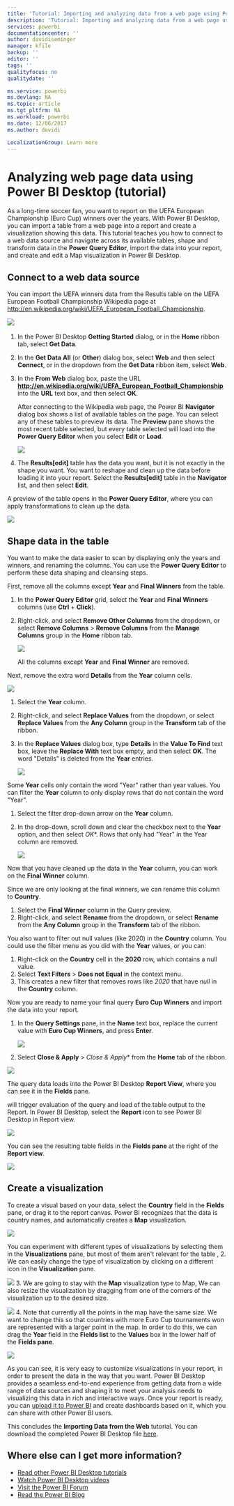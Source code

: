 ```yaml
---
title: 'Tutorial: Importing and analyzing data from a web page using Power BI Desktop'
description: 'Tutorial: Importing and analyzing data from a web page using Power BI Desktop'
services: powerbi
documentationcenter: ''
author: davidiseminger
manager: kfile
backup: ''
editor: ''
tags: ''
qualityfocus: no
qualitydate: ''

ms.service: powerbi
ms.devlang: NA
ms.topic: article
ms.tgt_pltfrm: NA
ms.workload: powerbi
ms.date: 12/06/2017
ms.author: davidi

LocalizationGroup: Learn more
---
```

# Analyzing web page data using Power BI Desktop (tutorial)

As a long-time soccer fan, you want to report on the UEFA European Championship (Euro Cup) winners over the years. With Power BI Desktop, you can import a table from a web page into a report and create a visualization showing this data. This tutorial teaches you how to connect to a web data source and navigate across its available tables, shape and transform data in the **Power Query Editor**, import the data into your report, and create and edit a Map visualization in Power BI Desktop.

## Connect to a web data source

You can import the UEFA winners data from the Results table on the UEFA European Football Championship Wikipedia page at http://en.wikipedia.org/wiki/UEFA_European_Football_Championship. 

﻿﻿﻿![](media/desktop-tutorial-importing-and-analyzing-data-from-a-web-page/webpage1.png)

1. In the Power BI Desktop **Getting Started** dialog, or in the **Home** ribbon tab, select **Get Data**.
2. In the **Get Data** **All** (or **Other**) dialog box, select **Web** and then select **Connect**, or in the dropdown from the **Get Data** ribbon item, select **Web**. 
3. In the **From Web** dialog box, paste the URL **http://en.wikipedia.org/wiki/UEFA_European_Football_Championship** into the **URL** text box, and then select **OK**.
   
   After connecting to the Wikipedia web page, the Power BI **Navigator** dialog box shows a list of available tables on the page. You can select any of these tables to preview its data. The **Preview** pane shows the most recent table selected, but every table selected will load into the **Power Query Editor** when you select **Edit** or **Load**. 
   
   ![](media/desktop-tutorial-importing-and-analyzing-data-from-a-web-page/tutorialimanaly_navigator.png)
   
4. The **Results[edit]** table has the data you want, but it is not exactly in the shape you want. You want to reshape and clean up the data before loading it into your report. Select the **Results[edit]** table in the **Navigator** list, and then select **Edit**. 
   
A preview of the table opens in the **Power Query Editor**, where you can apply transformations to clean up the data. 
   
![](media/desktop-tutorial-importing-and-analyzing-data-from-a-web-page/webpage3.png)
   
## Shape data in the table

You want to make the data easier to scan by displaying only the years and winners, and renaming the columns. You can use the **Power Query Editor** to perform these data shaping and cleansing steps.

First, remove all the columns except **Year** and **Final Winners** from the table.

1. In the **Power Query Editor** grid, select the **Year** and **Final Winners** columns (use **Ctrl** + **Click**).
2. Right-click, and select **Remove Other Columns** from the dropdown, or select **Remove Columns** > **Remove Columns** from the **Manage Columns** group in the **Home** ribbon tab. 

   ![](media/desktop-tutorial-importing-and-analyzing-data-from-a-web-page/webpage4.png)

   All the columns except **Year** and **Final Winner** are removed.

Next, remove the extra word **Details** from the **Year** column cells.

![](media/desktop-tutorial-importing-and-analyzing-data-from-a-web-page/webpage5.png)

1. Select the **Year** column.
2. Right-click, and select **Replace Values** from the dropdown, or select **Replace Values** from the **Any Column** group in the **Transform** tab of the ribbon. 
3. In the **Replace Values** dialog box, type **Details** in the **Value To Find** text box, leave the **Replace With** text box empty, and then select **OK**. The word "Details" is deleted from the **Year** entries.

   ![](media/desktop-tutorial-importing-and-analyzing-data-from-a-web-page/webpage6.png)

Some **Year** cells only contain the word "Year" rather than year values. You can filter the **Year** column to only display rows that do not contain the word "Year". 

1. Select the filter drop-down arrow on the **Year** column.
2. In the drop-down, scroll down and clear the checkbox next to the **Year** option, and then select *OK**. Rows that only had "Year" in the Year column are removed. 

   ![](media/desktop-tutorial-importing-and-analyzing-data-from-a-web-page/webpage7.png)

Now that you have cleaned up the data in the **Year** column, you can work on the **Final Winner** column.

Since we are only looking at the final winners, we can rename this column to **Country**.

1. Select the **Final Winner** column in the Query preview.
2. Right-click, and select **Rename** from the dropdown, or select **Rename** from the **Any Column** group in the **Transform** tab of the ribbon. 

You also want to filter out null values (like 2020) in the **Country** column. You could use the filter menu as you did with the **Year** values, or you can:

1. Right-click on the **Country** cell in the **2020** row, which contains a null value.
2. Select **Text Filters** > **Does not Equal** in the context menu.
3. This creates a new filter that removes rows like *2020* that have *null* in the **Country** column.

Now you are ready to name your final query **Euro Cup Winners** and import the data into your report.

1. In the **Query Settings** pane, in the **Name** text box, replace the current value with **Euro Cup Winners**, and press **Enter**.
   
   ![](media/desktop-tutorial-importing-and-analyzing-data-from-a-web-page/webpage8.png)

2. Select **Close & Apply** > *Close & Apply** from the **Home** tab of the ribbon.

![](media/desktop-tutorial-importing-and-analyzing-data-from-a-web-page/webpage9.png)

The query data loads into the Power BI Desktop **Report View**, where you can see it in the **Fields** pane. 

will trigger evaluation of the query and load of the table output to the Report. In Power BI Desktop, select the **Report** icon to see Power BI Desktop in Report view.

![](media/desktop-tutorial-importing-and-analyzing-data-from-a-web-page/webpage10.png)

You can see the resulting table fields in the **Fields pane** at the right of the **Report view**.

![](media/desktop-tutorial-importing-and-analyzing-data-from-a-web-page/webpage11.png)

## Create a visualization

To create a visual based on your data, select the **Country** field in the **Fields** pane, or drag it to the report canvas. Power BI recognizes that the data is country names, and automatically creates a **Map** visualization. 
   
   ![](media/desktop-tutorial-importing-and-analyzing-data-from-a-web-page/webpage12.png)

You can experiment with different types of visualizations by selecting them in the **Visualizations** pane, but most of them aren't relevant for the table , 
2. We can easily change the type of visualization by clicking on a different icon in the **Visualization** pane.
   
   ![](media/desktop-tutorial-importing-and-analyzing-data-from-a-web-page/webpage13.png)
3. We are going to stay with the **Map** visualization type to Map, We can also resize the visualization by dragging from one of the corners of the visualization up to the desired size.
   
   ![](media/desktop-tutorial-importing-and-analyzing-data-from-a-web-page/webpage14.png)
4. Note that currently all the points in the map have the same size. We want to change this so that countries with more Euro Cup tournaments won are represented with a larger point in the map. In order to do this, we can drag the **Year** field in the **Fields list** to the **Values** box in the lower half of the **Fields pane**.
   
   ![](media/desktop-tutorial-importing-and-analyzing-data-from-a-web-page/webpage15.png)

As you can see, it is very easy to customize visualizations in your report, in order to present the data in the way that you want. Power BI Desktop provides a seamless end-to-end experience from getting data from a wide range of data sources and shaping it to meet your analysis needs to visualizing this data in rich and interactive ways. Once your report is ready, you can [upload it to Power BI](desktop-upload-desktop-files.md) and create dashboards based on it, which you can share with other Power BI users.

This concludes the **Importing Data from the Web** tutorial. You can download the completed Power BI Desktop file [here](http://download.microsoft.com/download/1/4/E/14EDED28-6C58-4055-A65C-23B4DA81C4DE/Analyzing_Data_From_The_Web.pbix).

## Where else can I get more information?
* [Read other Power BI Desktop tutorials](http://go.microsoft.com/fwlink/?LinkID=521937)
* [Watch Power BI Desktop videos](http://go.microsoft.com/fwlink/?LinkID=519322)
* [Visit the Power BI Forum](http://go.microsoft.com/fwlink/?LinkID=519326)
* [Read the Power BI Blog](http://go.microsoft.com/fwlink/?LinkID=519327)

